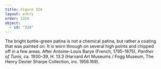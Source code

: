 ```yaml
---
title: Figure 324
layout: entry
order: 1324
object:
  - id: "324"
---
```


The bright bottle-green patina is not a chemical patina, but rather a coating that was painted on. It is worn through on several high points and chipped off in a few areas. After Antoine-Louis Barye (French, 1795–1875), *Panther of Tunis*, ca. 1930–39, H. 13.3 (Harvard Art Museums / Fogg Museum, The Henry Dexter Sharpe Collection, inv. 1956.169).
